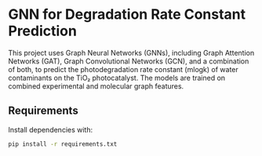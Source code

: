 # GNN for Degradation Rate Constant Prediction

This project uses Graph Neural Networks (GNNs), including Graph Attention Networks (GAT), Graph Convolutional Networks (GCN), and a combination of both, to predict the photodegradation rate constant (mlogk) of water contaminants on the TiO₂ photocatalyst. The models are trained on combined experimental and molecular graph features.


## Requirements

Install dependencies with:

```bash
pip install -r requirements.txt
